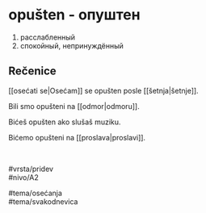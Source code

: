 # opušten - опуштен

1. расслабленный  
2. спокойный, непринуждённый

## Rečenice

[[osećati se|Osećam]] se opušten posle [[šetnja|šetnje]].

Bili smo opušteni na [[odmor|odmoru]].

Bićeš opušten ako slušaš muziku.

Bićemo opušteni na [[proslava|proslavi]].

<br>

#vrsta/pridev  
#nivo/A2  

#tema/osećanja  
#tema/svakodnevica

